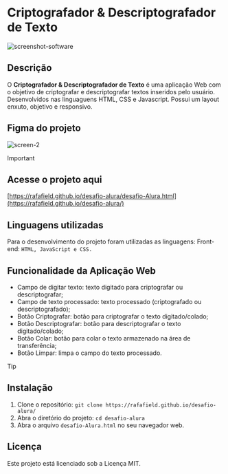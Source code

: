 # Criptografador & Descriptografador de Texto
![screenshot-software](https://github.com/user-attachments/assets/62e86d8f-fef4-4132-84ad-50eb5df379f8)

## Descrição
O **Criptografador & Descriptografador de Texto** é uma aplicação Web com o objetivo de criptografar e descriptografar textos inseridos pelo usuário. Desenvolvidos nas linguaguens HTML, CSS e Javascript.
Possui um layout enxuto, objetivo e responsivo.

## Figma do projeto
![screen-2](https://github.com/user-attachments/assets/52e26632-840a-4c57-9d1a-17ea518b6e43)

>[!IMPORTANT]
>## Acesse o projeto aqui
>[https://rafafield.github.io/desafio-alura/desafio-Alura.html](https://rafafield.github.io/desafio-alura/)

## Linguagens utilizadas
Para o desenvolvimento do projeto foram utilizadas as linguagens:
Front-end: `HTML, JavaScript e CSS.`

## Funcionalidade da Aplicação Web
* Campo de digitar texto: texto digitado para criptografar ou descriptografar;
* Campo de texto processado: texto processado (criptografado ou descriptografado);
* Botão Criptografar: botão para criptografar o texto digitado/colado;
* Botão Descriptografar: botão para descriptografar o texto digitado/colado;
* Botão Colar: botão para colar o texto armazenado na área de transferência;
* Botão Limpar: limpa o campo do texto processado.

> [!TIP]
>## Instalação
>1. Clone o repositório: `git clone https://rafafield.github.io/desafio-alura/`
>2. Abra o diretório do projeto: `cd desafio-alura`
>3. Abra o arquivo `desafio-Alura.html` no seu navegador web.

## Licença
Este projeto está licenciado sob a Licença MIT.
